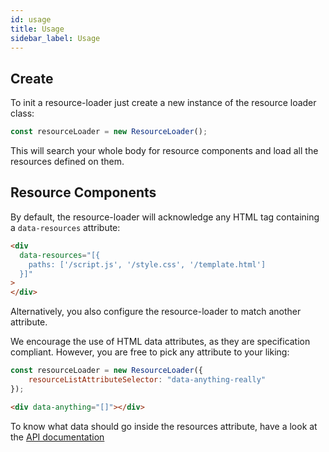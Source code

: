 ```yaml
---
id: usage
title: Usage
sidebar_label: Usage
---
```


## Create
To init a resource-loader just create a new instance of the resource loader class:
```javascript
const resourceLoader = new ResourceLoader();
```

This will search your whole body for resource components and load all the resources defined on them.

## Resource Components
By default, the resource-loader will acknowledge any HTML tag containing a `data-resources` attribute:
```html
<div 
  data-resources="[{
    paths: ['/script.js', '/style.css', '/template.html']
  }]"
>
</div>
```

Alternatively, you also configure the resource-loader to match another attribute.

We encourage the use of HTML data attributes, as they are specification compliant.
However, you are free to pick any attribute to your liking:

```javascript
const resourceLoader = new ResourceLoader({
    resourceListAttributeSelector: "data-anything-really"
});
```

```html
<div data-anything="[]"></div>
```

To know what data should go inside the resources attribute, have a look at the [API documentation](api.md)
